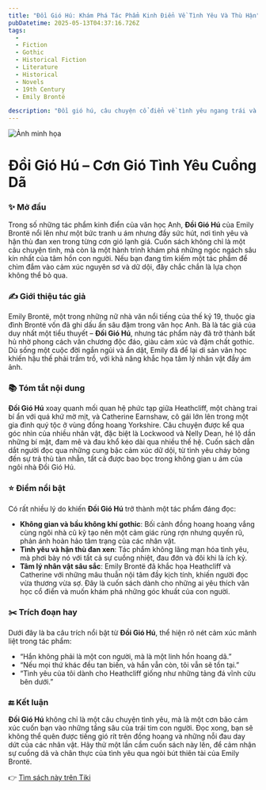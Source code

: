 ```yaml
---
title: "Đồi Gió Hú: Khám Phá Tác Phẩm Kinh Điển Về Tình Yêu Và Thù Hận"
pubDatetime: 2025-05-13T04:37:16.726Z
tags:
  - 
  - Fiction
  - Gothic
  - Historical Fiction
  - Literature
  - Historical
  - Novels
  - 19th Century
  - Emily Brontë

description: "Đồi gió hú, câu chuyện cổ điển về tình yêu ngang trái và tham vọng chiếm hữu, cuốn tiểu thuyết dữ dội và bí ẩn về Catherine Earnshaw, cô con gái nổi loạn của gia đình Earnshaw, với một gã đàn ông thô ráp và điên rồ mà cha cô mang về nhà rồi đặt tên là Heathcliff, được trình hiện lên trên cái nền những đồng truông, quả đồi nước Anh cô quạnh và ban sơ không kém gì chính tình yêu của họ. Từ nhỏ đến lớn, sự gắn bó của họ ngày càng trở nên ám ảnh. Gia đình, địa vị xã hội và ghen tuông tột độ cùng hủy diệt họ, vậy nên toàn bộ thời gian hai con người yêu nhau đó đã sống trong thù hận và tuyệt vọng, mà cái chết chỉ có ý nghĩa khởi đầu. Một khởi đầu mới để hai linh hồn mãnh liệt đó được tự do tái ngộ, khi những cơn gió hoang vắng và điên cuồng tràn về quanh các lâu đài trong Đồi gió hú.Cuốn tiểu thuyết duy nhất của Emily Bronte, là cuốn sách đã tới tay công chúng với nhiều lời bình trái ngược vào năm 1847, một năm trước khi nữ tác giả qua đời ở tuổi ba mươi. Thông qua mối tình giữa Cathy và Heathcliff, với bối cảnh đồng quê Yorkshire hoang vu trống trải, Đồi gió hú đã tạo nên cả một thế giới riêng với xu hướng bỏ qua lề thói, vươn tới thi ca cũng như tới những chiều sâu tăm tối của lòng người, giúp tác phẩm trở thành một trong những tiểu thuyết vĩ đại nhất, bi thương nhất mà con người từng viết về nỗi đam mê nồng cháy."
---
```


![Ảnh minh họa](https://images-na.ssl-images-amazon.com/images/S/compressed.photo.goodreads.com/books/1408023162i/20433177.jpg) 

 # Đồi Gió Hú – Cơn Gió Tình Yêu Cuồng Dã

### ✨ Mở đầu
Trong số những tác phẩm kinh điển của văn học Anh, **Đồi Gió Hú** của Emily Brontë nổi lên như một bức tranh u ám nhưng đầy sức hút, nơi tình yêu và hận thù đan xen trong từng cơn gió lạnh giá. Cuốn sách không chỉ là một câu chuyện tình, mà còn là một hành trình khám phá những ngóc ngách sâu kín nhất của tâm hồn con người. Nếu bạn đang tìm kiếm một tác phẩm để chìm đắm vào cảm xúc nguyên sơ và dữ dội, đây chắc chắn là lựa chọn không thể bỏ qua.

### ✍️ Giới thiệu tác giả
Emily Brontë, một trong những nữ nhà văn nổi tiếng của thế kỷ 19, thuộc gia đình Brontë vốn đã ghi dấu ấn sâu đậm trong văn học Anh. Bà là tác giả của duy nhất một tiểu thuyết – **Đồi Gió Hú**, nhưng tác phẩm này đã trở thành bất hủ nhờ phong cách văn chương độc đáo, giàu cảm xúc và đậm chất gothic. Dù sống một cuộc đời ngắn ngủi và ẩn dật, Emily đã để lại di sản văn học khiến hậu thế phải trầm trồ, với khả năng khắc họa tâm lý nhân vật đầy ám ảnh.

### 📚 Tóm tắt nội dung
**Đồi Gió Hú** xoay quanh mối quan hệ phức tạp giữa Heathcliff, một chàng trai bí ẩn với quá khứ mờ mịt, và Catherine Earnshaw, cô gái lớn lên trong một gia đình quý tộc ở vùng đồng hoang Yorkshire. Câu chuyện được kể qua góc nhìn của nhiều nhân vật, đặc biệt là Lockwood và Nelly Dean, hé lộ dần những bí mật, đam mê và đau khổ kéo dài qua nhiều thế hệ. Cuốn sách dẫn dắt người đọc qua những cung bậc cảm xúc dữ dội, từ tình yêu cháy bỏng đến sự trả thù tàn nhẫn, tất cả được bao bọc trong không gian u ám của ngôi nhà Đồi Gió Hú.

### ⭐ Điểm nổi bật
Có rất nhiều lý do khiến **Đồi Gió Hú** trở thành một tác phẩm đáng đọc:
- **Không gian và bầu không khí gothic**: Bối cảnh đồng hoang hoang vắng cùng ngôi nhà cũ kỹ tạo nên một cảm giác rùng rợn nhưng quyến rũ, phản ánh hoàn hảo tâm trạng của các nhân vật.
- **Tình yêu và hận thù đan xen**: Tác phẩm không lãng mạn hóa tình yêu, mà phơi bày nó với tất cả sự cuồng nhiệt, đau đớn và đôi khi là ích kỷ.
- **Tâm lý nhân vật sâu sắc**: Emily Brontë đã khắc họa Heathcliff và Catherine với những mâu thuẫn nội tâm đầy kịch tính, khiến người đọc vừa thương vừa sợ.
Đây là cuốn sách dành cho những ai yêu thích văn học cổ điển và muốn khám phá những góc khuất của con người.

### ✂️ Trích đoạn hay
Dưới đây là ba câu trích nổi bật từ **Đồi Gió Hú**, thể hiện rõ nét cảm xúc mãnh liệt trong tác phẩm:
- “Hắn không phải là một con người, mà là một linh hồn hoang dã.”
- “Nếu mọi thứ khác đều tan biến, và hắn vẫn còn, tôi vẫn sẽ tồn tại.”
- “Tình yêu của tôi dành cho Heathcliff giống như những tảng đá vĩnh cửu bên dưới.”

### 🔚 Kết luận
**Đồi Gió Hú** không chỉ là một câu chuyện tình yêu, mà là một cơn bão cảm xúc cuốn bạn vào những tầng sâu của trái tim con người. Đọc xong, bạn sẽ không thể quên được tiếng gió rít trên đồng hoang và những nỗi đau day dứt của các nhân vật. Hãy thử một lần cầm cuốn sách này lên, để cảm nhận sự cuồng dã và chân thực của tình yêu qua ngòi bút thiên tài của Emily Brontë.

👉 [Tìm sách này trên Tiki](https://tiki.vn/search?q=%C4%90%E1%BB%93i%20Gi%C3%B3%20H%C3%BA)